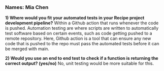 ### Names: Mia Chen
**1) Where would you fit your automated tests in your Recipe project development pipeline?**
Within a Github action that runs whenever the code is pushed. Automation testing are where scripts are written to automatically test software based on certain events, such as code getting pushed to a remote repository. Here, Github action is a tool that can ensure any new code that is pushed to the repo must pass the automated tests before it can be merged with main. 

**2) Would you use an end to end test to check if a function is returning the correct output? (yes/no)**
No, unit testing would be more suitable for this.
 






